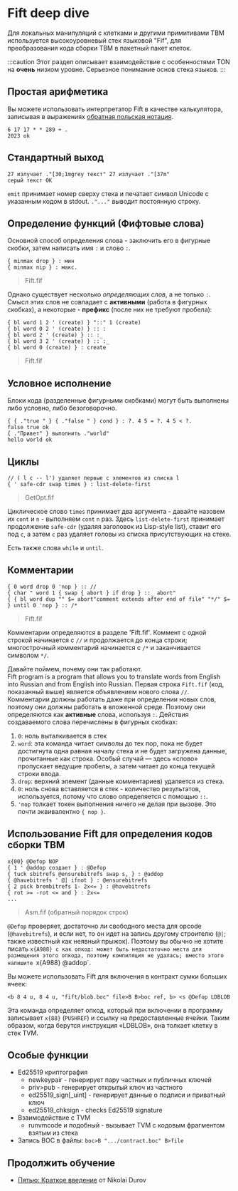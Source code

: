 # Fift deep dive

Для локальных манипуляций с клетками и другими примитивами ТВМ используется высокоуровневый стек языковой "Fif", для преобразования кода сборки ТВМ в пакетный пакет клеток.

:::caution
Этот раздел описывает взаимодействие с особенностями TON на **очень** низком уровне.
Серьезное понимание основ стека языков.
:::

## Простая арифметика

Вы можете использовать интерпретатор Fift в качестве калькулятора, записывая в выражениях [обратная польская нотация](https://en.wikipedia.org/wiki/Reverse_Polish_notation).

```
6 17 17 * * 289 + .
2023 ok
```

## Стандартный выход

```
27 излучает ."[30;1mgrey текст" 27 излучает ."[37m"
серый текст ОК
```

`emit` принимает номер сверху стека и печатает символ Unicode с указанным кодом в stdout.
`."..."` выводит постоянную строку.

## Определение функций (Фифтовые слова)

Основной способ определения слова - заключить его в фигурные скобки, затем написать имя `:` и слово `:`.

```
{ minmax drop } : мин
{ minmax nip } : макс.
```

> Fift.fif

Однако существует несколько _определяющих слов_, а не только `:`. Смысл этих слов не совпадает с **активными** (работа в фигурных скобках), а некоторые - **префикс** (после них не требуют пробела):

```
{ bl word 1 2 ' (create) } "::" 1 (create)
{ bl word 0 2 ' (create) } :: :
{ bl word 2 ' (create) } :: :_
{ bl word 3 2 ' (create) } :: :_
{ bl word 0 (create) } : create
```

> Fift.fif

## Условное исполнение

Блоки кода (разделенные фигурными скобками) могут быть выполнены либо условно, либо безоговорочно.

```
{ { ."true " } { ."false " } cond } : ?. 4 5 = ?. 4 5 < ?.
false true ok
{ ."Привет" } выполнить ."world"
hello world ok
```

## Циклы

```
// ( l c -- l') удаляет первые с элементов из списка l
{ ' safe-cdr swap times } : list-delete-first
```

> GetOpt.fif

Циклическое слово `times` принимает два аргумента - давайте назовем их `cont` и `n` - выполняем `cont` `n` раз.
Здесь `list-delete-first` принимает продолжение `safe-cdr` (удаляя заголовок из Lisp-style list), ставит его под `c`, а затем `c` раз удаляет головы из списка присутствующих на стеке.

Есть также слова `while` и `until`.

## Комментарии

```
{ 0 word drop 0 'nop } :: //
{ char " word 1 { swap { abort } if drop } ::_ abort"
{ { bl word dup "" $= abort"comment extends after end of file" "*/" $= } until 0 'nop } :: /*
```

> Fift.fif

Комментарии определяются в разделе 'Fift.fif'. Коммент с одной строкой начинается с `//` и продолжается до конца строки; многострочный комментарий начинается с `/*` и заканчивается символом `*/`.

Давайте поймем, почему они так работают.\
Fift program is a program that allows you to translate words from English into Russian and from English into Russian. Первая строка `Fift.fif` (код, показанный выше) является объявлением нового слова `//`.
Комментарии должны работать даже при определении новых слов, поэтому они должны работать в вложенной среде. Поэтому они определяются как **активные** слова, используя `:`. Действия создаваемого слова перечислены в фигурных скобках:

1. `0`: ноль выталкивается в стек
2. `word`: эта команда читает символы до тех пор, пока не будет достигнута одна равная началу стека и не будет загружена данные, прочитанные как строка. Особый случай — здесь «слово» пропускает ведущие пробелы, а затем читает до конца текущей строки ввода.
3. `drop`: верхний элемент (данные комментариев) удаляется из стека.
4. `0`: ноль снова вставляется в стек - количество результатов, используется, потому что слово определяется с помощью `::`.
5. `'nop` толкает токен выполнения ничего не делая при вызове. Это почти эквивалентно `{ nop }`.

## Использование Fift для определения кодов сборки ТВМ

```
x{00} @Defop NOP
{ 1 ' @addop создает } : @Defop
{ tuck sbitrefs @ensurebitrefs swap s, } : @addop
{ @havebitrefs ' @| ifnot } : @ensurebitrefs
{ 2 pick brembitrefs 1- 2x<= } : @havebitrefs
{ rot >= -rot <= and } : 2x<=
...
```

> Asm.fif (обратный порядок строк)

`@Defop` проверяет, достаточно ли свободного места для opcode (`@havebitrefs`), и если нет, то он идет на запись другому строителю (`@|`; также известный как неявный прыжок). Поэтому вы обычно не хотите писать `x{A988} с как опкод: может быть недостаточно места для размещения этого опкода, поэтому компиляция не удалась; вместо этого напишите `x{A988} @addop\`.

Вы можете использовать Fift для включения в контракт сумки больших ячеек:

```
<b 8 4 u, 8 4 u, "fift/blob.boc" file>B B>boc ref, b> <s @Defop LDBLOB
```

Эта команда определяет опкод, который при включении в программу записывает `x{88}` (`PUSHREF`) и ссылку на предоставленные ячейки. Таким образом, когда берутся инструкция «LDBLOB», она толкает клетку в стек TVM.

## Особые функции

- Ed25519 криптография
  - newkeypair - генерирует пару частных и публичных ключей
  - priv>pub - генерирует открытый ключ из частного
  - ed25519_sign[_uint] - генерирует данные о подписи и приватный ключ
  - ed25519_chksign     - checks Ed25519 signature
- Взаимодействие с TVM
  - runvmcode и подобный - вызывает TVM с кодовым фрагментом взятым из стека
- Запись BOC в файлы:
  `boc>B ".../contract.boc" B>file`

## Продолжить обучение

- [Пятью: Краткое введение](https://docs.ton.org/fiftbase.pdf) от Nikolai Durov
